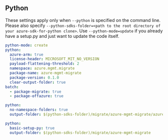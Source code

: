 ## Python

These settings apply only when `--python` is specified on the command line.
Please also specify `--python-sdks-folder=<path to the root directory of your azure-sdk-for-python clone>`.
Use `--python-mode=update` if you already have a setup.py and just want to update the code itself.

``` yaml $(python)
python-mode: create
python:
  azure-arm: true
  license-header: MICROSOFT_MIT_NO_VERSION
  payload-flattening-threshold: 2
  namespace: azure.mgmt.migrate
  package-name: azure-mgmt-migrate
  package-version: 0.1.0
  clear-output-folder: true
batch:
  - package-migrate: true
  - package-offazure: true
```
``` yaml $(python) && $(python-mode) == 'update'
python:
  no-namespace-folders: true
  output-folder: $(python-sdks-folder)/migrate/azure-mgmt-migrate/azure/mgmt/migrate
```
``` yaml $(python) && $(python-mode) == 'create'
python:
  basic-setup-py: true
  output-folder: $(python-sdks-folder)/migrate/azure-mgmt-migrate
```

